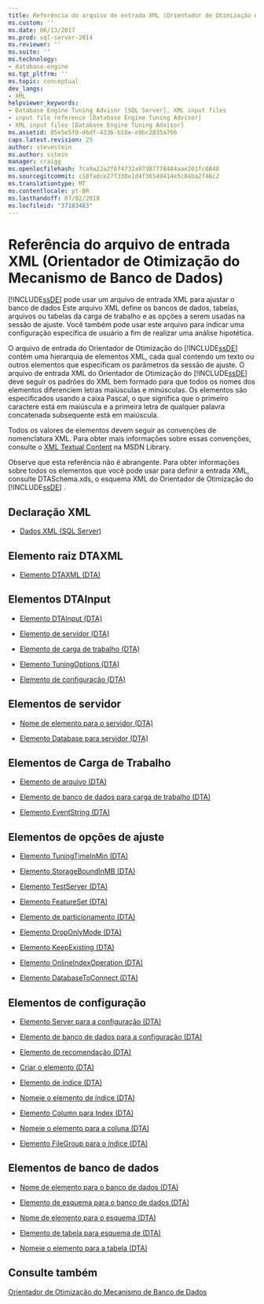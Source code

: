 ```yaml
---
title: Referência do arquivo de entrada XML (Orientador de Otimização do Mecanismo de Banco de Dados) | Microsoft Docs
ms.custom: ''
ms.date: 06/13/2017
ms.prod: sql-server-2014
ms.reviewer: ''
ms.suite: ''
ms.technology:
- database-engine
ms.tgt_pltfrm: ''
ms.topic: conceptual
dev_langs:
- XML
helpviewer_keywords:
- Database Engine Tuning Advisor [SQL Server], XML input files
- input file reference [Database Engine Tuning Advisor]
- XML input files [Database Engine Tuning Advisor]
ms.assetid: 05e5e5f0-d6df-4336-b18e-e9bc2835a766
caps.latest.revision: 25
author: stevestein
ms.author: sstein
manager: craigg
ms.openlocfilehash: 7ca9a22a2f6f4732a97387778484aae261fc0848
ms.sourcegitcommit: c18fadce27f330e1d4f36549414e5c84ba2f46c2
ms.translationtype: MT
ms.contentlocale: pt-BR
ms.lasthandoff: 07/02/2018
ms.locfileid: "37183483"
---
```

# <a name="xml-input-file-reference-database-engine-tuning-advisor"></a>Referência do arquivo de entrada XML (Orientador de Otimização do Mecanismo de Banco de Dados)
  [!INCLUDE[ssDE](../../includes/ssde-md.md)] pode usar um arquivo de entrada XML para ajustar o banco de dados Este arquivo XML define os bancos de dados, tabelas, arquivos ou tabelas da carga de trabalho e as opções a serem usadas na sessão de ajuste. Você também pode usar este arquivo para indicar uma configuração específica de usuário a fim de realizar uma análise hipotética.  
  
 O arquivo de entrada do Orientador de Otimização do [!INCLUDE[ssDE](../../includes/ssde-md.md)] contém uma hierarquia de elementos XML, cada qual contendo um texto ou outros elementos que especificam os parâmetros da sessão de ajuste. O arquivo de entrada XML do Orientador de Otimização do [!INCLUDE[ssDE](../../includes/ssde-md.md)] deve seguir os padrões do XML bem formado para que todos os nomes dos elementos diferenciem letras maiúsculas e minúsculas. Os elementos são especificados usando a caixa Pascal, o que significa que o primeiro caractere está em maiúscula e a primeira letra de qualquer palavra concatenada subsequente está em maiúscula.  
  
 Todos os valores de elementos devem seguir as convenções de nomenclatura XML. Para obter mais informações sobre essas convenções, consulte o [XML Textual Content](http://go.microsoft.com/fwlink/?LinkId=7614) na MSDN Library.  
  
 Observe que esta referência não é abrangente. Para obter informações sobre todos os elementos que você pode usar para definir a entrada XML, consulte DTASchema.xds, o esquema XML do Orientador de Otimização do [!INCLUDE[ssDE](../../includes/ssde-md.md)] .  
  
## <a name="xml-declaration"></a>Declaração XML  
  
-   [Dados XML &#40;SQL Server&#41;](../../relational-databases/xml/xml-data-sql-server.md)  
  
## <a name="dtaxml-root-element"></a>Elemento raiz DTAXML  
  
-   [Elemento DTAXML &#40;DTA&#41;](dtaxml-element-dta.md)  
  
## <a name="dtainput-elements"></a>Elementos DTAInput  
  
-   [Elemento DTAInput &#40;DTA&#41;](dtainput-element-dta.md)  
  
-   [Elemento de servidor &#40;DTA&#41;](server-element-dta.md)  
  
-   [Elemento de carga de trabalho &#40;DTA&#41;](workload-element-dta.md)  
  
-   [Elemento TuningOptions &#40;DTA&#41;](tuningoptions-element-dta.md)  
  
-   [Elemento de configuração &#40;DTA&#41;](configuration-element-dta.md)  
  
## <a name="server-elements"></a>Elementos de servidor   
  
-   [Nome de elemento para o servidor &#40;DTA&#41;](name-element-for-server-dta.md)  
  
-   [Elemento Database para servidor &#40;DTA&#41;](database-element-for-server-dta.md)  
  
## <a name="workload-elements"></a>Elementos de Carga de Trabalho  
  
-   [Elemento de arquivo &#40;DTA&#41;](file-element-dta.md)  
  
-   [Elemento de banco de dados para carga de trabalho &#40;DTA&#41;](database-element-for-workload-dta.md)  
  
-   [Elemento EventString &#40;DTA&#41;](eventstring-element-dta.md)  
  
## <a name="tuning-options-elements"></a>Elementos de opções de ajuste  
  
-   [Elemento TuningTimeInMin &#40;DTA&#41;](tuningtimeinmin-element-dta.md)  
  
-   [Elemento StorageBoundInMB &#40;DTA&#41;](storageboundinmb-element-dta.md)  
  
-   [Elemento TestServer &#40;DTA&#41;](testserver-element-dta.md)  
  
-   [Elemento FeatureSet &#40;DTA&#41;](featureset-element-dta.md)  
  
-   [Elemento de particionamento &#40;DTA&#41;](partitioning-element-dta.md)  
  
-   [Elemento DropOnlyMode &#40;DTA&#41;](droponlymode-element-dta.md)  
  
-   [Elemento KeepExisting &#40;DTA&#41;](keepexisting-element-dta.md)  
  
-   [Elemento OnlineIndexOperation &#40;DTA&#41;](onlineindexoperation-element-dta.md)  
  
-   [Elemento DatabaseToConnect &#40;DTA&#41;](databasetoconnect-element-dta.md)  
  
## <a name="configuration-elements"></a>Elementos de configuração  
  
-   [Elemento Server para a configuração &#40;DTA&#41;](server-element-for-configuration-dta.md)  
  
-   [Elemento de banco de dados para a configuração &#40;DTA&#41;](database-element-for-configuration-dta.md)  
  
-   [Elemento de recomendação &#40;DTA&#41;](recommendation-element-dta.md)  
  
-   [Criar o elemento &#40;DTA&#41;](create-element-dta.md)  
  
-   [Elemento de índice &#40;DTA&#41;](index-element-dta.md)  
  
-   [Nomeie o elemento de índice &#40;DTA&#41;](name-element-for-index-dta.md)  
  
-   [Elemento Column para Index &#40;DTA&#41;](column-element-for-index-dta.md)  
  
-   [Nomeie o elemento para a coluna &#40;DTA&#41;](name-element-for-column-dta.md)  
  
-   [Elemento FileGroup para o índice &#40;DTA&#41;](filegroup-element-for-index-dta.md)  
  
## <a name="database-elements"></a>Elementos de banco de dados  
  
-   [Nome de elemento para o banco de dados &#40;DTA&#41;](name-element-for-database-dta.md)  
  
-   [Elemento de esquema para o banco de dados &#40;DTA&#41;](schema-element-for-database-dta.md)  
  
-   [Nome de elemento para o esquema &#40;DTA&#41;](name-element-for-schema-dta.md)  
  
-   [Elemento de tabela para esquema de &#40;DTA&#41;](table-element-for-schema-dta.md)  
  
-   [Nomeie o elemento para a tabela &#40;DTA&#41;](name-element-for-table-dta.md)  
  
## <a name="see-also"></a>Consulte também  
 [Orientador de Otimização do Mecanismo de Banco de Dados](../../relational-databases/performance/database-engine-tuning-advisor.md)  
  
  
